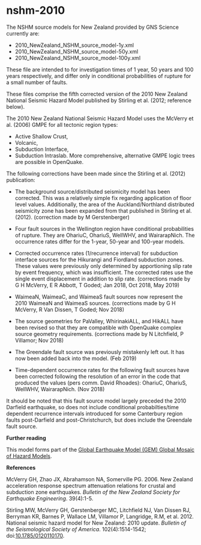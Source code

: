 # nshm-2010

The NSHM source models for New Zealand provided by GNS Science currently are:
* 2010_NewZealand_NSHM_source_model-1y.xml
* 2010_NewZealand_NSHM_source_model-50y.xml
* 2010_NewZealand_NSHM_source_model-100y.xml

These file are intended to for investigation times of 1 year, 50 years and 100 years respectively, and differ only in conditional probabilities of rupture for a small number of faults.

These files comprise the fifth corrected version of the 2010 New Zealand National Seismic Hazard Model published by Stirling et al. (2012; reference below).

The 2010 New Zealand National Seismic Hazard Model uses the McVerry et al. (2006) GMPE for all tectonic region types: 
* Active Shallow Crust, 
* Volcanic, 
* Subduction Interface, 
* Subduction Intraslab.
More comprehensive, alternative GMPE logic trees are possible in OpenQuake.

The following corrections have been made since the Stirling et al. (2012) publication:
* The background source/distributed seismicity model has been corrected. This was a relatively simple fix regarding application of floor level values. Additionally, the area of the Auckland/Northland distributed seismicity zone has been expanded from that published in Stirling et al. (2012). 
(correction made by M Gerstenberger)

* Four fault sources in the Wellington region have conditional probabilities of rupture. They are OhariuC, OhariuS, WellWHV, and WairarapNich. The occurrence rates differ for the 1-year, 50-year and 100-year models.

* Corrected occurrence rates (1/recurrence interval) for subduction interface sources for the Hikurangi and Fiordland subduction zones. These values were previously only determined by apportioning slip rate by event frequency, which was insufficient. The corrected rates use the single event displacement in addition to slip rate.
  (corrections made by G H McVerry, E R Abbott, T Goded; Jan 2018, Oct 2018, May 2019)

* WaimeaN, WaimeaC, and WaimeaS fault sources now represent the 2010 WaimeaN and WaimeaS sources.
  (corrections made by G H McVerry, R Van Dissen, T Goded; Nov 2018)
  
* The source geometries for PaValley, WhirinakiALL, and HikALL have been revised so that they are compatible with OpenQuake complex source geometry requirements.
  (corrections made by N Litchfield, P Villamor; Nov 2018)

* The Greendale fault source was previously mistakenly left out. It has now been added back into the model.
	(Feb 2019)
    
* Time-dependent occurrence rates for the following fault sources have been corrected following the resolution of an error in the code that produced the values (pers comm. David Rhoades): OhariuC, OhariuS, WellWHV, WairarapNich.
	(Nov 2018)

It should be noted that this fault source model largely preceded the 2010 
Darfield earthquake, so does not include conditional probabilties/time 
dependent recurrence intervals introduced for some Canterbury region faults 
post-Darfield and post-Christchurch, but does include the Greendale fault
source.

**Further reading**

This model forms part of the <a href="https://hazard.openquake.org/gem/models/NZL/">Global Earthquake Model (GEM) Global Mosaic of Hazard Models</a>. 


**References**

McVerry GH, Zhao JX, Abrahamson NA, Somerville PG. 2006. New Zealand 
    acceleration response spectrum attenuation relations for crustal and 
    subduction zone earthquakes. *Bulletin of the New Zealand Society for 
    Earthquake Engineering*. 39(4):1-5.

Stirling MW, McVerry GH, Gerstenberger MC, Litchfield NJ, Van Dissen RJ, 
    Berryman KR, Barnes P, Wallace LM, Villamor P, Langridge, R.M, et al. 2012. 
    National seismic hazard model for New Zealand: 2010 update. *Bulletin of the 
    Seismological Society of America*. 102(4):1514-1542; 
    doi:<a href="https://doi.org/10.1785/0120110170">10.1785/0120110170</a>.
